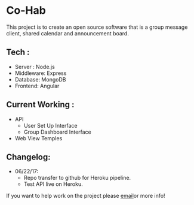 # Co-Hab

This project is to create an open source software that is a group message client,
shared calendar and announcement board.

## Tech :
  - Server : Node.js
  - Middleware: Express
  - Database: MongoDB
  - Frontend: Angular



## Current Working :

  * API
    - User Set Up Interface
    - Group Dashboard Interface
  * Web View Temples

## Changelog:
  * 06/22/17:
    - Repo transfer to github for Heroku pipeline.
    - Test API live on Heroku.



If you want to help work on the project please [email](mailto:shehtabzaman@gmail.com)or more info!
